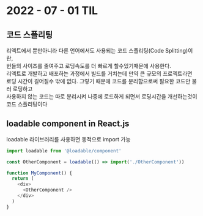# 2022 - 07 - 01 TIL

## 코드 스플리팅
리엑트에서 뿐만아니라 다른 언어에서도 사용되는 코드 스플리팅(Code Splitting)이란,<br>
번들의 사이즈를 줄여주고 로딩속도를 더 빠르게 할수있기때문에 사용한다.<br>
리엑트로 개발하고 배포하는 과정에서 빌드를 거치는데 만약 큰 규모의 프로젝트라면<br>
로딩 시간이 길어질수 밖에 없다. 그렇기 때문에 코드를 분리함으로써 필요한 코드만 불러 로딩하고<br>
사용하지 않는 코드는 따로 분리시켜 나중에 로드하게 되면서 로딩시간을 개선하는것이 코드 스플리팅이다

## loadable component in React.js
loadable 라이브러리를 사용하면 동적으로 import 가능
```javascript
import loadable from '@loadable/component'

const OtherComponent = loadable(() => import('./OtherComponent'))

function MyComponent() {
  return (
    <div>
      <OtherComponent />
    </div>
  )
}
```